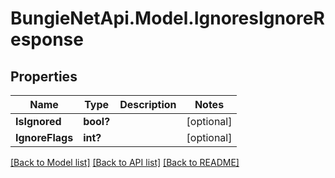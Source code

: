 # BungieNetApi.Model.IgnoresIgnoreResponse
## Properties

Name | Type | Description | Notes
------------ | ------------- | ------------- | -------------
**IsIgnored** | **bool?** |  | [optional] 
**IgnoreFlags** | **int?** |  | [optional] 

[[Back to Model list]](../README.md#documentation-for-models) [[Back to API list]](../README.md#documentation-for-api-endpoints) [[Back to README]](../README.md)

